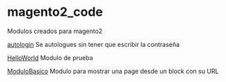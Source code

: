 # magento2_code
Modulos creados para magento2

[autologin](/tree/main/Autologin)  Se autologues sin tener que escribir la contraseña

[HelloWorld](/tree/main/HelloWorld)  Modulo de prueba

[ModuloBasico](/tree/main/ModuloBasico)  Modulo para mostrar una page desde un block con su URL
